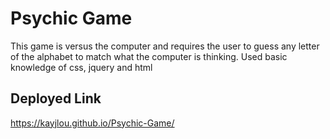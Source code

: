 # Psychic Game
This game is versus the computer and requires the user to guess any letter of the alphabet to match what the computer is thinking. 
Used basic knowledge of css, jquery and html

## Deployed Link
https://kayjlou.github.io/Psychic-Game/
